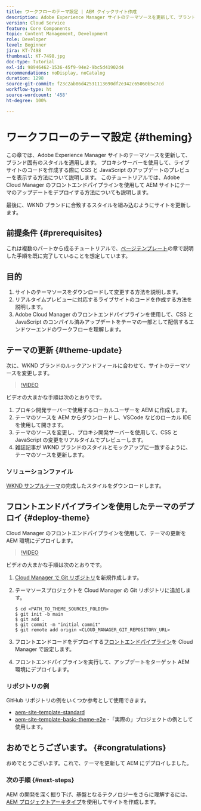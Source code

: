 ```yaml
---
title: ワークフローのテーマ設定 | AEM クイックサイト作成
description: Adobe Experience Manager サイトのテーマソースを更新して、ブランド固有のスタイルを適用する方法を説明します。 プロキシサーバーを使用して、CSS と JavaScript のアップデートのライブプレビューを表示する方法を説明します。 このチュートリアルでは、Adobe Cloud Manager のフロントエンドパイプラインを使用して AEM サイトにテーマのアップデートをデプロイする方法についても説明します。
version: Cloud Service
feature: Core Components
topic: Content Management, Development
role: Developer
level: Beginner
jira: KT-7498
thumbnail: KT-7498.jpg
doc-type: Tutorial
exl-id: 98946462-1536-45f9-94e2-9bc5d41902d4
recommendations: noDisplay, noCatalog
duration: 1298
source-git-commit: f23c2ab86d42531113690df2e342c65060b5c7cd
workflow-type: ht
source-wordcount: '458'
ht-degree: 100%

---
```


# ワークフローのテーマ設定 {#theming}

この章では、Adobe Experience Manager サイトのテーマソースを更新して、ブランド固有のスタイルを適用します。 プロキシサーバーを使用して、ライブサイトのコードを作成する際に CSS と JavaScript のアップデートのプレビューを表示する方法について説明します。 このチュートリアルでは、Adobe Cloud Manager のフロントエンドパイプラインを使用して AEM サイトにテーマのアップデートをデプロイする方法についても説明します。

最後に、WKND ブランドに合致するスタイルを組み込むようにサイトを更新します。

## 前提条件 {#prerequisites}

これは複数のパートから成るチュートリアルで、[ページテンプレート](./page-templates.md)の章で説明した手順を既に完了していることを想定しています。

## 目的

1. サイトのテーマソースをダウンロードして変更する方法を説明します。
1. リアルタイムプレビューに対応するライブサイトのコードを作成する方法を説明します。
1. Adobe Cloud Manager のフロントエンドパイプラインを使用して、CSS と JavaScript のコンパイル済みアップデートをテーマの一部として配信するエンドツーエンドのワークフローを理解します。

## テーマの更新 {#theme-update}

次に、WKND ブランドのルックアンドフィールに合わせて、サイトのテーマソースを変更します。

>[!VIDEO](https://video.tv.adobe.com/v/332918?quality=12&learn=on)

ビデオの大まかな手順は次のとおりです。

1. プロキシ開発サーバーで使用するローカルユーザーを AEM に作成します。
1. テーマのソースを AEM からダウンロードし、VSCode などのローカル IDE を使用して開きます。
1. テーマのソースを変更し、プロキシ開発サーバーを使用して、CSS と JavaScript の変更をリアルタイムでプレビューします。
1. 雑誌記事が WKND ブランドのスタイルとモックアップに一致するように、テーマのソースを更新します。

### ソリューションファイル

[WKND サンプルテーマ](assets/theming/WKND-THEME-src-1.1.zip)の完成したスタイルをダウンロードします。

## フロントエンドパイプラインを使用したテーマのデプロイ {#deploy-theme}

Cloud Manager のフロントエンドパイプラインを使用して、テーマの更新を AEM 環境にデプロイします。

>[!VIDEO](https://video.tv.adobe.com/v/338722?quality=12&learn=on)

ビデオの大まかな手順は次のとおりです。

1. [Cloud Manager で Git リポジトリ](https://experienceleague.adobe.com/docs/experience-manager-cloud-manager/using/managing-code/cloud-manager-repositories.html?lang=ja)を新規作成します。
1. テーマソースプロジェクトを Cloud Manager の Git リポジトリに追加します。

   ```shell
   $ cd <PATH_TO_THEME_SOURCES_FOLDER>
   $ git init -b main
   $ git add .
   $ git commit -m "initial commit"
   $ git remote add origin <CLOUD_MANAGER_GIT_REPOSITORY_URL>
   ```

1. フロントエンドコードをデプロイする[フロントエンドパイプライン](https://experienceleague.adobe.com/docs/experience-manager-cloud-service/implementing/using-cloud-manager/cicd-pipelines/introduction-ci-cd-pipelines.html?lang=ja)を Cloud Manager で設定します。
1. フロントエンドパイプラインを実行して、アップデートをターゲット AEM 環境にデプロイします。

### リポジトリの例

GitHub リポジトリの例をいくつか参考として使用できます。

* [aem-site-template-standard](https://github.com/adobe/aem-site-template-standard)
* [aem-site-template-basic-theme-e2e](https://github.com/adobe/aem-site-template-standard-theme-e2e) -「実際の」プロジェクトの例として使用します。

## おめでとうございます。 {#congratulations}

おめでとうございます。これで、テーマを更新して AEM にデプロイしました。

### 次の手順 {#next-steps}

AEM の開発を深く掘り下げ、基盤となるテクノロジーをさらに理解するには、[AEM プロジェクトアーキタイプ](../project-archetype/overview.md)を使用してサイトを作成します。
